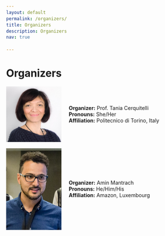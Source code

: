 ```yaml
---
layout: default
permalink: /organizers/
title: Organizers
description: Organizers
nav: true

---
```


<h1><b>Organizers</b></h1>

<div style="display: flex; align-items: center;">
<!-- Image on the left -->
  <img src="/assets/img/Tania_Cerquitelli.jpg" alt="Description" style="width: 150px; margin-right: 20px;">

  <!-- Text on the right -->
  <div>
    <b>Organizer:</b> Prof. Tania Cerquitelli<br>
    <b>Pronouns:</b> She/Her <br>
    <b>Affiliation:</b> Politecnico di Torino, Italy <br>
  </div>
</div>

<br>

<div style="display: flex; align-items: center;">
<!-- Image on the left -->
  <img src="/assets/img/Amin_Mantrac_2.png" alt="Description" style="width: 150px; margin-right: 20px;">

  <!-- Text on the right -->
  <div>
    <b>Organizer:</b> Amin Mantrach<br>
    <b>Pronouns:</b> He/Him/His <br>
    <b>Affiliation:</b> Amazon, Luxembourg <br>
  </div>
</div>